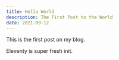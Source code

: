```yaml
---
title: Hello World
description: The First Post to the World
date: 2021-09-12
---
```

This is the first post on my blog.
 
Eleventy is super fresh init.
